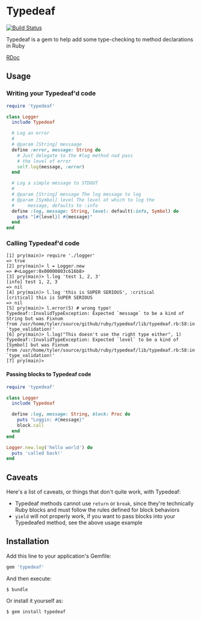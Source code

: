# Typedeaf

[![Build Status](https://travis-ci.org/rtyler/typedeaf.svg)](https://travis-ci.org/rtyler/typedeaf)

Typedeaf is a gem to help add some type-checking to method declarations in Ruby


[RDoc](http://www.rubydoc.info/github/rtyler/typedeaf/master/frames)


## Usage

### Writing your Typedeaf'd code

```ruby
require 'typedeaf'

class Logger
  include Typedeaf

  # Log an error
  #
  # @param [String] messaage
  define :error, message: String do
    # Just delegate to the #log method nad pass
    # the level of error
    self.log(message, :error)
  end

  # Log a simple message to STDOUT
  #
  # @param [String] message The log message to log 
  # @param [Symbol] level The level at which to log the
  #     message, defaults to :info
  define :log, message: String, level: default(:info, Symbol) do
    puts "[#{level}] #{message}"
  end
end
```

### Calling Typedeaf'd code

```
[1] pry(main)> require './logger'
=> true
[2] pry(main)> l = Logger.new
=> #<Logger:0x00000803c616b8>
[3] pry(main)> l.log 'test 1, 2, 3'
[info] test 1, 2, 3
=> nil
[4] pry(main)> l.log 'this is SUPER SERIOUS', :critical
[critical] this is SUPER SERIOUS
=> nil
[5] pry(main)> l.error(5) # wrong type!
Typedeaf::InvalidTypeException: Expected `message` to be a kind of String but was Fixnum
from /usr/home/tyler/source/github/ruby/typedeaf/lib/typedeaf.rb:58:in `type_validation!'
[6] pry(main)> l.log("This doesn't use the right type either", 1)
Typedeaf::InvalidTypeException: Expected `level` to be a kind of [Symbol] but was Fixnum
from /usr/home/tyler/source/github/ruby/typedeaf/lib/typedeaf.rb:58:in `type_validation!'
[7] pry(main)> 

```

#### Passing blocks to Typedeaf code

```ruby
require 'typedeaf'

class Logger
  include Typedeaf

  define :log, message: String, block: Proc do
    puts "Loggin: #{message}"
    block.call
  end
end

Logger.new.log('hello world') do
  puts 'called back!'
end
```

## Caveats

Here's a list of caveats, or things that don't quite work, with Typedeaf:

* Typedeaf methods cannot use `return` or `break`, since they're technically
  Ruby blocks and must follow the rules defined for block behaviors
* `yield` will not properly work, if you want to pass blocks into your
  Typedeafed method, see the above usage example


## Installation

Add this line to your application's Gemfile:

```ruby
gem 'typedeaf'
```

And then execute:

    $ bundle

Or install it yourself as:

    $ gem install typedeaf

